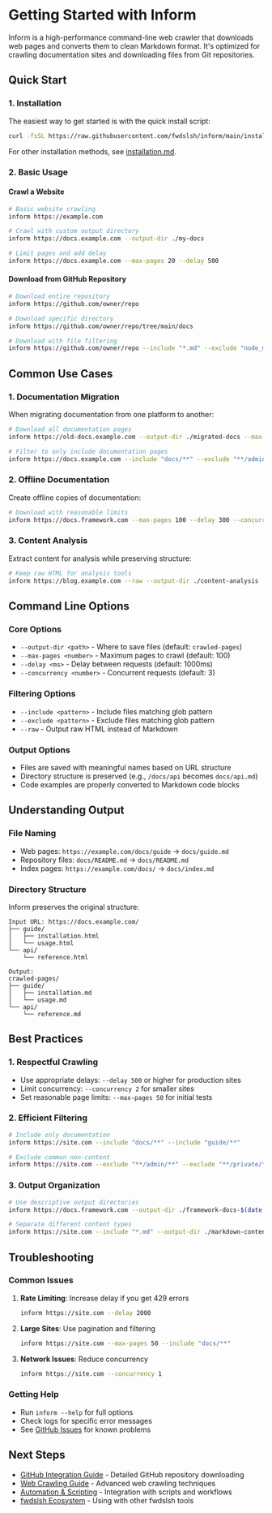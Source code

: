 # Getting Started with Inform

Inform is a high-performance command-line web crawler that downloads web pages and converts them to clean Markdown format. It's optimized for crawling documentation sites and downloading files from Git repositories.

## Quick Start

### 1. Installation

The easiest way to get started is with the quick install script:

```bash
curl -fsSL https://raw.githubusercontent.com/fwdslsh/inform/main/install.sh | sh
```

For other installation methods, see [installation.md](./installation.md).

### 2. Basic Usage

#### Crawl a Website

```bash
# Basic website crawling
inform https://example.com

# Crawl with custom output directory
inform https://docs.example.com --output-dir ./my-docs

# Limit pages and add delay
inform https://docs.example.com --max-pages 20 --delay 500
```

#### Download from GitHub Repository

```bash
# Download entire repository
inform https://github.com/owner/repo

# Download specific directory
inform https://github.com/owner/repo/tree/main/docs

# Download with file filtering
inform https://github.com/owner/repo --include "*.md" --exclude "node_modules/**"
```

## Common Use Cases

### 1. Documentation Migration

When migrating documentation from one platform to another:

```bash
# Download all documentation pages
inform https://old-docs.example.com --output-dir ./migrated-docs --max-pages 500

# Filter to only include documentation pages
inform https://docs.example.com --include "docs/**" --exclude "**/admin/**"
```

### 2. Offline Documentation

Create offline copies of documentation:

```bash
# Download with reasonable limits
inform https://docs.framework.com --max-pages 100 --delay 300 --concurrency 2
```

### 3. Content Analysis

Extract content for analysis while preserving structure:

```bash
# Keep raw HTML for analysis tools
inform https://blog.example.com --raw --output-dir ./content-analysis
```

## Command Line Options

### Core Options

- `--output-dir <path>` - Where to save files (default: `crawled-pages`)
- `--max-pages <number>` - Maximum pages to crawl (default: 100)
- `--delay <ms>` - Delay between requests (default: 1000ms)
- `--concurrency <number>` - Concurrent requests (default: 3)

### Filtering Options

- `--include <pattern>` - Include files matching glob pattern
- `--exclude <pattern>` - Exclude files matching glob pattern
- `--raw` - Output raw HTML instead of Markdown

### Output Options

- Files are saved with meaningful names based on URL structure
- Directory structure is preserved (e.g., `/docs/api` becomes `docs/api.md`)
- Code examples are properly converted to Markdown code blocks

## Understanding Output

### File Naming

- Web pages: `https://example.com/docs/guide` → `docs/guide.md`
- Repository files: `docs/README.md` → `docs/README.md`
- Index pages: `https://example.com/docs/` → `docs/index.md`

### Directory Structure

Inform preserves the original structure:

```
Input URL: https://docs.example.com/
├── guide/
│   ├── installation.html
│   └── usage.html
└── api/
    └── reference.html

Output:
crawled-pages/
├── guide/
│   ├── installation.md
│   └── usage.md
└── api/
    └── reference.md
```

## Best Practices

### 1. Respectful Crawling

- Use appropriate delays: `--delay 500` or higher for production sites
- Limit concurrency: `--concurrency 2` for smaller sites
- Set reasonable page limits: `--max-pages 50` for initial tests

### 2. Efficient Filtering

```bash
# Include only documentation
inform https://site.com --include "docs/**" --include "guide/**"

# Exclude common non-content
inform https://site.com --exclude "**/admin/**" --exclude "**/private/**"
```

### 3. Output Organization

```bash
# Use descriptive output directories
inform https://docs.framework.com --output-dir ./framework-docs-$(date +%Y%m%d)

# Separate different content types
inform https://site.com --include "*.md" --output-dir ./markdown-content
```

## Troubleshooting

### Common Issues

1. **Rate Limiting**: Increase delay if you get 429 errors
   ```bash
   inform https://site.com --delay 2000
   ```

2. **Large Sites**: Use pagination and filtering
   ```bash
   inform https://site.com --max-pages 50 --include "docs/**"
   ```

3. **Network Issues**: Reduce concurrency
   ```bash
   inform https://site.com --concurrency 1
   ```

### Getting Help

- Run `inform --help` for full options
- Check logs for specific error messages
- See [GitHub Issues](https://github.com/fwdslsh/inform/issues) for known problems

## Next Steps

- [GitHub Integration Guide](./github-integration.md) - Detailed GitHub repository downloading
- [Web Crawling Guide](./web-crawling.md) - Advanced web crawling techniques  
- [Automation & Scripting](./automation-and-scripting.md) - Integration with scripts and workflows
- [fwdslsh Ecosystem](./fwdslsh-ecosystem.md) - Using with other fwdslsh tools
